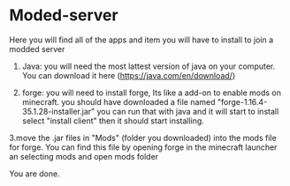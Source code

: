 # Moded-server

Here you will find all of the apps and item you will have to install to join a modded server

1. Java: you will need the most lattest version of java on your computer.
You can download it here (https://java.com/en/download/)

2. forge: you will need to install forge, Its like a add-on to enable mods on minecraft. you should have downloaded a file named "forge-1.16.4-35.1.28-installer.jar" you can run that with java and it will start to install
select "install client" then it should start installing.

3.move the .jar files in "Mods" (folder you downloaded) into the mods file for forge. You can find this file by opening forge in the minecraft launcher an selecting mods and open mods folder

You are done. 
